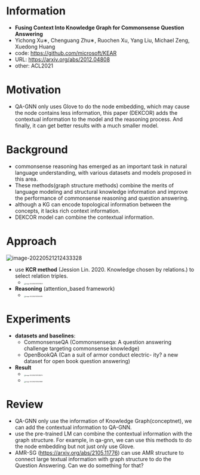 # Information

* **Fusing Context Into Knowledge Graph for Commonsense Question Answering**
* Yichong Xu∗, Chenguang Zhu∗, Ruochen Xu, Yang Liu, Michael Zeng, Xuedong Huang
* code: https://github.com/microsoft/KEAR
* URL: https://arxiv.org/abs/2012.04808
* other: ACL2021



# Motivation

* QA-GNN only uses Glove to do the node embedding, which may cause the node contains less information, this paper (DEKCOR) adds the contextual information to the model and the reasoning process. And finally, it can get better results with a much smaller model.



# Background

* commonsense reasoning has emerged as an important task in natural language understanding, with various datasets and models proposed in this area.
* These methods(graph structure methods) combine the merits of language modeling and structural knowledge information and improve the performance of commonsense reasoning and question answering. 
* although a KG can encode topological information between the concepts, it lacks rich context information.
* DEKCOR model can combine the contextual information.



# Approach

![image-20220521212433328](https://github.com/YihuaZhu111/Paper_summary_picture/blob/main/image-20220521212433328.png)



* use **KCR method** (Jession Lin. 2020. Knowledge chosen by relations.) to select relation triples. 
  * <img src="https://github.com/YihuaZhu111/Paper_summary_picture/blob/main/image-20220521213331606.png" alt="image-20220521213331606" style="zoom: 25%;" />
* **Reasoning** (attention_based framework)
  * <img src="https://github.com/YihuaZhu111/Paper_summary_picture/blob/main/image-20220521213559319.png" alt="image-20220521213559319" style="zoom:25%;" />



# Experiments

* **datasets and baselines**: 
  * CommonsenseQA (Commonsenseqa: A question answering challenge targeting commonsense knowledge)
  * OpenBookQA (Can a suit of armor conduct electric- ity? a new dataset for open book question answering)
* **Result**
  * <img src="https://github.com/YihuaZhu111/Paper_summary_picture/blob/main/image-20220521215128274.png" alt="image-20220521215128274" style="zoom:25%;" />
  * <img src="https://github.com/YihuaZhu111/Paper_summary_picture/blob/main/image-20220521215241968.png" alt="image-20220521215241968" style="zoom:25%;" />



# Review

* QA-GNN only use the information of Knowledge Graph(conceptnet), we can add the contextual information to QA-GNN.
* use the pre-trained LM can combine the contextual information with the graph structure. For example,  in qa-gnn, we can use this methods to do the node embedding but not just only use Glove.
* AMR-SG (https://arxiv.org/abs/2105.11776) can use AMR structure to connect large textual information with graph structure to do the Question Answering. Can we do something for that? 
